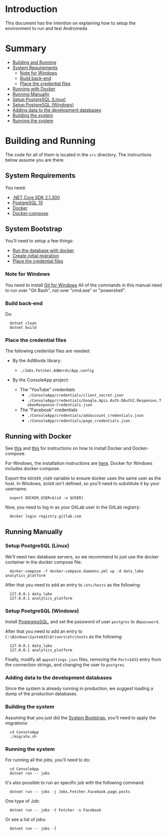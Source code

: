 # Introduction

This document has the intention on explaining how to setup the environment to run and test Andromeda

# Summary

* [Building and Running](#Building-and-Running)
* [System Requirements](#System-Requirements)
  * [Note for Windows](#Note-for-Windows)
  * [Build back-end](#Build-back-end)
  * [Place the credential files](#Place-the-credential-files)
* [Running with Docker](#Running-with-Docker)
* [Running Manually](#Running-Manually)
 * [Setup PostgreSQL (Linux)](#Setup-PostgreSQL-(Linux))
 * [Setup PostgreSQL (Windows)](#Setup-PostgreSQL-(Windows))
 * [Adding data to the development databases](#Adding-data-to-the-development-databases)
 * [Building the system](#Building-the-system)
 * [Running the system](#Running-the-System)


# Building and Running

The code for all of them is located in the ```src``` directory. The instructions
below assume you are there.

## System Requirements

You need:
  - [.NET Core SDK 2.1.300](https://dotnet.microsoft.com/download/dotnet-core/2.1)
  - [PostgreSQL 10](https://www.postgresql.org/)
  - [Docker](#Running-with-Docker)
  - [Docker-compose](#Running-with-Docker)

## System Bootstrap

You'll need to setup a few things:
  - [Run the database with docker](#Running-with-Docker)
  - [Create initial migration](#Building-the-system)
  - [Place the credential files](#Place-the-credential-files)

### Note for Windows

   You need to install [Git for Windows](https://git-scm.com/download/win) All of the commands in this
   manual need to run over "Git Bash", not over "cmd.exe" or "powershell".

### Build back-end

Do:
```shell
  dotnet clean
  dotnet build
```

### Place the credential files

The following credential files are needed:
  - By the AdWords library:
    - ```./Jobs.Fetcher.AdWords/App.config```

  - By the ConsoleApp project:
    - The "YouTube" credentials
      - ```./ConsoleApp/credentials/client_secret.json```
      - ```./ConsoleApp/credentials/Google.Apis.Auth.OAuth2.Responses.TokenResponse-Credentials.json```
    - The "Facebook" credentials
      - ```./ConsoleApp/credentials/addaccount_credentials.json```
      - ```./ConsoleApp/credentials/page_credentials.json```

## Running with Docker

   See [this](https://docs.docker.com/install/linux/docker-ce/ubuntu/) and [this](https://github.com/docker/compose/releases) for instructions on how to install Docker and
   Docker-compose.

   For Windows, the installation instructions are [here](https://docs.docker.com/docker-for-windows/install/). Docker for Windows includes docker-compose.

   Export the ```DOCKER_USER``` variable to ensure docker uses the same
   user as the host. In Windows, ```$USER``` isn't defined, so you'll need
   to substitute it by your username:
   ```shell
     export DOCKER_USER=$(id -u $USER)
   ```

   Now, you need to log in as your GitLab user in the GitLab registry:
   ```shell
     docker login registry.gitlab.com
   ```

## Running Manually

### Setup PostgreSQL (Linux)

  We'll need two database servers, so we recommend to just use the
  docker container in the docker compose file:

  ```shell
    docker-compose -f docker-compose.daemons.yml up -d data_lake analytics_platform
  ```

  After that you need to add an entry to ```/etc/hosts``` as the
  following:

  ```
    127.0.0.1 data_lake
    127.0.0.1 analytics_platform
  ```

### Setup PostgreSQL (Windows)

  Install [PostegresSQL](https://www.postgresql.org/download/windows/), and set the password of user ```postgres``` to ```dbpassword```.

  After that you need to add an entry to
  ```C:\Windows\System32\Drivers\etc\hosts``` as the following:
  ```
    127.0.0.1 data_lake
    127.0.0.1 analytics_platform
  ```

  Finally, modify all ```appsettings.json``` files, removing the ```Port=5433```
  entry from the connection strings, and changing the user to ```postgres```.

### Adding data to the development databases

  Since the system is already running in production, we suggest loading
  a dump of the production databases.

### Building the system

  Assuming that you just did the [System Bootstrap](#system-bootstrap),
  you'll need to apply the migrations:
  ```shell
    cd ConsoleApp
    ./migrate.sh
  ```

### Running the system

  For running all the jobs, you'll need to do:
  ```shell
    cd ConsoleApp
    dotnet run -- jobs
  ```

  It's also possible to run an specific job with the following command:
  ```shell
    dotnet run -- jobs -j Jobs.Fetcher.Facebook.page.posts
  ```

  One type of Job:

  ```shell
    dotnet run -- jobs -t Fetcher -s Facebook
  ```

  Or see a list of jobs:

  ```shell
    dotnet run -- jobs -l
  ```
